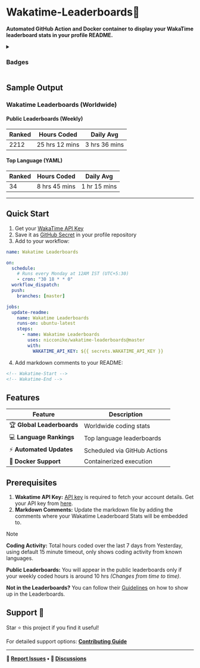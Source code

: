 # Wakatime-Leaderboards📶
**Automated GitHub Action and Docker container to display your WakaTime leaderboard stats in your profile README.**

<details>
<summary><h3>Badges</h3></summary>

#### Workflow Status
[![Wakatime Leaderboards](https://github.com/Nicconike/Wakatime-Leaderboards/actions/workflows/wakatime.yml/badge.svg)](https://github.com/Nicconike/Wakatime-Leaderboards/actions/workflows/wakatime.yml)
[![Release](https://github.com/Nicconike/Wakatime-Leaderboards/actions/workflows/release.yml/badge.svg)](https://github.com/Nicconike/Wakatime-Leaderboards/actions/workflows/release.yml)
[![CodeQL & Pylint](https://github.com/Nicconike/Wakatime-Leaderboards/actions/workflows/codeql.yml/badge.svg)](https://github.com/Nicconike/Wakatime-Leaderboards/actions/workflows/codeql.yml)
[![Bandit](https://github.com/Nicconike/Wakatime-Leaderboards/actions/workflows/bandit.yml/badge.svg)](https://github.com/Nicconike/Wakatime-Leaderboards/actions/workflows/bandit.yml)
[![Codecov](https://github.com/Nicconike/Wakatime-Leaderboards/actions/workflows/coverage.yml/badge.svg)](https://github.com/Nicconike/Wakatime-Leaderboards/actions/workflows/coverage.yml)
[![Scorecard Security](https://github.com/Nicconike/Wakatime-Leaderboards/actions/workflows/scorecards.yml/badge.svg)](https://github.com/Nicconike/Wakatime-Leaderboards/actions/workflows/scorecards.yml)
[![Dependency Review](https://github.com/Nicconike/Wakatime-Leaderboards/actions/workflows/dependency-review.yml/badge.svg)](https://github.com/Nicconike/Wakatime-Leaderboards/actions/workflows/dependency-review.yml)

#### Code Quality & Coverage
![Pylint](https://img.shields.io/badge/Pylint-9.97-greenyellow?logo=python)
[![pre-commit.ci status](https://results.pre-commit.ci/badge/github/Nicconike/Wakatime-Leaderboards/master.svg)](https://results.pre-commit.ci/latest/github/Nicconike/Wakatime-Leaderboards/master)
[![codecov](https://codecov.io/gh/Nicconike/Wakatime-Leaderboards/graph/badge.svg?token=CX701AOW5Y)](https://codecov.io/gh/Nicconike/Wakatime-Leaderboards)
[![Quality Gate Status](https://sonarcloud.io/api/project_badges/measure?project=Wakatime-Leaderboards&metric=alert_status)](https://sonarcloud.io/summary/new_code?id=Wakatime-Leaderboards)
[![Maintainability Rating](https://sonarcloud.io/api/project_badges/measure?project=Wakatime-Leaderboards&metric=sqale_rating)](https://sonarcloud.io/summary/new_code?id=Wakatime-Leaderboards)
[![Security Rating](https://sonarcloud.io/api/project_badges/measure?project=Wakatime-Leaderboards&metric=security_rating)](https://sonarcloud.io/summary/new_code?id=Wakatime-Leaderboards)
[![Reliability Rating](https://sonarcloud.io/api/project_badges/measure?project=Wakatime-Leaderboards&metric=reliability_rating)](https://sonarcloud.io/summary/new_code?id=Wakatime-Leaderboards)
[![Coverage](https://sonarcloud.io/api/project_badges/measure?project=Wakatime-Leaderboards&metric=coverage)](https://sonarcloud.io/summary/new_code?id=Wakatime-Leaderboards)
[![Code Smells](https://sonarcloud.io/api/project_badges/measure?project=Wakatime-Leaderboards&metric=code_smells)](https://sonarcloud.io/summary/new_code?id=Wakatime-Leaderboards)
[![Bugs](https://sonarcloud.io/api/project_badges/measure?project=Wakatime-Leaderboards&metric=bugs)](https://sonarcloud.io/summary/new_code?id=Wakatime-Leaderboards)
[![Vulnerabilities](https://sonarcloud.io/api/project_badges/measure?project=Wakatime-Leaderboards&metric=vulnerabilities)](https://sonarcloud.io/summary/new_code?id=Wakatime-Leaderboards)
[![Lines of Code](https://sonarcloud.io/api/project_badges/measure?project=Wakatime-Leaderboards&metric=ncloc)](https://sonarcloud.io/summary/new_code?id=Wakatime-Leaderboards)
[![Duplicated Lines (%)](https://sonarcloud.io/api/project_badges/measure?project=Wakatime-Leaderboards&metric=duplicated_lines_density)](https://sonarcloud.io/summary/new_code?id=Wakatime-Leaderboards)
[![Technical Debt](https://sonarcloud.io/api/project_badges/measure?project=Wakatime-Leaderboards&metric=sqale_index)](https://sonarcloud.io/summary/new_code?id=Wakatime-Leaderboards)

#### Packaging & Deployment
![Docker Image Size (tag)](https://img.shields.io/docker/image-size/nicconike/wakatime-leaderboards/master?logo=docker&label=Docker%20Image&link=https%3A%2F%2Fhub.docker.com%2Frepository%2Fdocker%2Fnicconike%2Fwakatime-leaderboards%2Ftags)
![Docker Pulls](https://img.shields.io/docker/pulls/nicconike/wakatime-leaderboards?logo=docker&label=Docker%20Pulls&link=https%3A%2F%2Fhub.docker.com%2Fr%2Fnicconike%2Fwakatime-leaderboards)
![GitHub Release](https://img.shields.io/github/v/release/nicconike/wakatime-leaderboards)
![Python Version from PEP 621 TOML](https://img.shields.io/python/required-version-toml?tomlFilePath=https%3A%2F%2Fgithub.com%2FNicconike%2FWakatime-Leaderboards%2Fblob%2Fmaster%2Fpyproject.toml%3Fraw%3Dtrue)
![PyPI - Version](https://img.shields.io/pypi/v/wakatime-leaderboards?logo=pypi&label=PyPI&link=https%3A%2F%2Fpypi.org%2Fproject%2FWakatime-Leaderboards%2F)
![PyPI - Implementation](https://img.shields.io/pypi/implementation/wakatime-leaderboards?logo=pypi&label=PyPI%20Implementation)
![Pepy Total Downloads](https://img.shields.io/pepy/dt/wakatime-leaderboards?logo=pypi&label=PyPI%20Downloads&color=blue&link=https%3A%2F%2Fpypi.org%2Fproject%2Fwakatime-leaderboards%2F)
![PyPI - Format](https://img.shields.io/pypi/format/wakatime-leaderboards?logo=pypi&label=PyPI%20Format)
![PyPI - Status](https://img.shields.io/pypi/status/wakatime-leaderboards?logo=pypi&label=PyPI%20Release%20Status)

#### License & Security
![GitHub License](https://img.shields.io/github/license/nicconike/Wakatime-Leaderboards)
[![OpenSSF Scorecard](https://api.scorecard.dev/projects/github.com/Nicconike/Wakatime-Leaderboards/badge)](https://scorecard.dev/viewer/?uri=github.com/Nicconike/Wakatime-Leaderboards)
[![OpenSSF Best Practices](https://www.bestpractices.dev/projects/10748/badge)](https://www.bestpractices.dev/projects/10748)

#### Time Tracking
[![wakatime](https://wakatime.com/badge/user/018e538b-3f55-4e8e-95fa-6c3225418eed/project/0caf06ca-663f-49f6-a95a-6282a945d92b.svg)](https://wakatime.com/badge/user/018e538b-3f55-4e8e-95fa-6c3225418eed/project/0caf06ca-663f-49f6-a95a-6282a945d92b)

</details>

## Sample Output

<!-- Wakatime-Start -->
### Wakatime Leaderboards (Worldwide)

#### Public Leaderboards (Weekly)

| Ranked | Hours Coded | Daily Avg |
| ------ | ----------- | --------- |
| 2212 | 25 hrs 12 mins | 3 hrs 36 mins |

#### Top Language (YAML)

| Ranked | Hours Coded | Daily Avg |
| ------ | ----------- | --------- |
| 34 | 8 hrs 45 mins | 1 hr 15 mins |


<!-- Wakatime-End -->

***
## Quick Start

1. Get your [WakaTime API Key](https://wakatime.com/api-key)
2. Save it as [GitHub Secret](https://docs.github.com/en/actions/security-guides/using-secrets-in-github-actions) in your profile repository
3. Add to your workflow:
```yaml
name: Wakatime Leaderboards

on:
  schedule:
    # Runs every Monday at 12AM IST (UTC+5:30)
    - cron: "30 18 * * 0"
  workflow_dispatch:
  push:
    branches: [master]

jobs:
  update-readme:
    name: Wakatime Leaderboards
    runs-on: ubuntu-latest
    steps:
      - name: Wakatime Leaderboards
        uses: nicconike/wakatime-leaderboards@master
        with:
          WAKATIME_API_KEY: ${{ secrets.WAKATIME_API_KEY }}
```

4. Add markdown comments to your README:
```md
<!-- Wakatime-Start -->
<!-- Wakatime-End -->
```

## Features
| Feature                    | Description                  |
|----------------------------|------------------------------|
| 🏆 **Global Leaderboards** | Worldwide coding stats       |
| 💻 **Language Rankings**   | Top language leaderboards    |
| ⚡ **Automated Updates**   | Scheduled via GitHub Actions |
| 🐳 **Docker Support**      | Containerized execution      |

## Prerequisites
1. **Wakatime API Key:** <u>API key</u> is required to fetch your account details. Get your API key from [here](https://wakatime.com/api-key).
2. **Markdown Comments:** Update the markdown file by adding the comments where your Wakatime Leaderboard Stats will be embedded to.

> [!NOTE]
> **Coding Activity:** Total hours coded over the last 7 days from Yesterday, using default 15 minute timeout, only shows coding activity from known languages.
>
> **Public Leaderboards:** You will appear in the public leaderboards only if your weekly coded hours is around 10 hrs *(Changes from time to time)*.
>
> **Not in the Leaderboards?** You can follow their [Guidelines](https://wakatime.com/faq#missing-from-leaderboard) on how to show up in the Leaderboards.

## Support 💙

Star ⭐ this project if you find it useful!

For detailed support options:
**[Contributing Guide](.github/CONTRIBUTING.md)**

---

**🐛 [Report Issues](https://github.com/Nicconike/Wakatime-Leaderboards/issues) • 💬 [Discussions](https://github.com/Nicconike/Wakatime-Leaderboards/discussions)**

